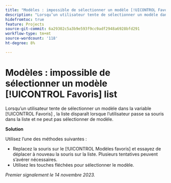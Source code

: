 ```yaml
---
title: "Modèles : impossible de sélectionner un modèle [!UICONTROL Favoris] list"
description: "Lorsqu’un utilisateur tente de sélectionner un modèle dans la variable [!UICONTROL Favoris] , la liste disparaît lorsque l’utilisateur passe sa souris dans la liste et ne peut pas sélectionner de modèle."
hidefromtoc: true
feature: Projects
source-git-commit: 6a29302c5a3b9e593f9cc9adf2948a6928bfd291
workflow-type: tm+mt
source-wordcount: '118'
ht-degree: 8%

---
```



# Modèles : impossible de sélectionner un modèle [!UICONTROL Favoris] list

Lorsqu’un utilisateur tente de sélectionner un modèle dans la variable [!UICONTROL Favoris] , la liste disparaît lorsque l’utilisateur passe sa souris dans la liste et ne peut pas sélectionner de modèle.

**Solution**

Utilisez l’une des méthodes suivantes :

* Replacez la souris sur le [!UICONTROL Modèles favoris] et essayez de déplacer à nouveau la souris sur la liste. Plusieurs tentatives peuvent s’avérer nécessaires.
* Utilisez les touches fléchées pour sélectionner le modèle.

_Premier signalement le 14 novembre 2023._
